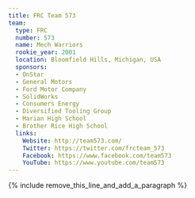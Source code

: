 ```yaml
---
title: FRC Team 573
team:
  type: FRC
  number: 573
  name: Mech Warriors
  rookie_year: 2001
  location: Bloomfield Hills, Michigan, USA
  sponsors:
  - OnStar
  - General Motors
  - Ford Motor Company
  - SolidWorks
  - Consumers Energy
  - Diversified Tooling Group
  - Marian High School
  - Brother Rice High School
  links:
    Website: http://team573.com/
    Twitter: https://twitter.com/frcteam_573
    Facebook: https://www.facebook.com/team573
    YouTube: https://www.youtube.com/team573
---
```


{% include remove_this_line_and_add_a_paragraph %}